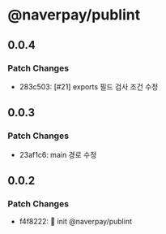 # @naverpay/publint

## 0.0.4

### Patch Changes

-   283c503: [#21] exports 필드 검사 조건 수정

## 0.0.3

### Patch Changes

-   23af1c6: main 경로 수정

## 0.0.2

### Patch Changes

-   f4f8222: 🚀 init @naverpay/publint
